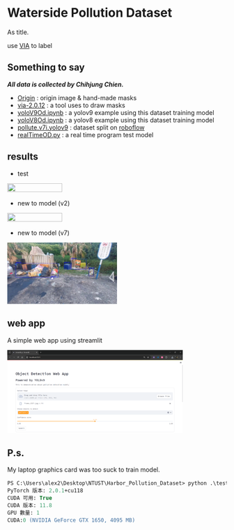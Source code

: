 # Waterside Pollution Dataset
As title.

use [VIA](https://www.robots.ox.ac.uk/~vgg/software/via/) to label

## Something to say
***All data is collected by Chihjung Chien.***

* [Origin](https://github.com/Jung217/Harbor_Pollution_Dataset/tree/main/Origin) : origin image & hand-made masks
* [via-2.0.12](https://github.com/Jung217/Harbor_Pollution_Dataset/tree/main/via-2.0.12) : a tool uses to draw masks
* [yoloV9Od.ipynb](https://github.com/Jung217/Harbor_Pollution_Dataset/blob/main/yoloV9Od.ipynb) : a yolov9 example using this dataset training model
* [yoloV8Od.ipynb](https://github.com/Jung217/Waterside_Pollution_Dataset/blob/main/yoloV8Od.ipynb) : a yolov8 example using this dataset training model
* [pollute.v7i.yolov9](https://github.com/Jung217/Waterside_Pollution_Dataset/tree/main/pollute.v7i.yolov9) : dataset split on [roboflow](https://universe.roboflow.com/test-ywqvo/pollute-g1jae)
* [realTimeOD.py](https://github.com/Jung217/Waterside_Pollution_Dataset/blob/main/realTimeOD.py) : a real time program test model

## results
* test
<img src="pic/test.jpg" width=50% height=50%>

* new to model (v2)
<img src="pic/test (1).png" width=50% height=50%>

* new to model (v7)
<img src="pic/demo.jpg" width=50% height=50%>

## web app
A simple web app using streamlit

<img src="pic/streamlit.png" width=80% height=80%>

## P.s.
My laptop graphics card was too suck to train model.
```ps
PS C:\Users\alex2\Desktop\NTUST\Harbor_Pollution_Dataset> python .\testCUDA.py
PyTorch 版本: 2.0.1+cu118
CUDA 可用: True
CUDA 版本: 11.8
GPU 數量: 1
CUDA:0 (NVIDIA GeForce GTX 1650, 4095 MB)
```
